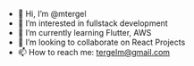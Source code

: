 - 👋 Hi, I’m @mtergel
- 👀 I’m interested in fullstack development
- 🌱 I’m currently learning Flutter, AWS
- 💞️ I’m looking to collaborate on React Projects
- 📫 How to reach me: tergelm@gmail.com

<!---
mtergel/mtergel is a ✨ special ✨ repository because its `README.md` (this file) appears on your GitHub profile.
You can click the Preview link to take a look at your changes.
--->
